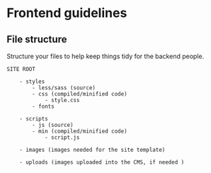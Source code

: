 # Frontend guidelines

## File structure

Structure your files to help keep things tidy for the backend people.

	SITE ROOT
		
		- styles
			- less/sass (source)
			- css (compiled/minified code)
				- style.css
			- fonts 
		
		- scripts
			- js (source)
			- min (compiled/minified code)
				- script.js
		
		- images (images needed for the site template)
			
		- uploads (images uploaded into the CMS, if needed )


